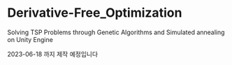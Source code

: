 # Derivative-Free_Optimization
Solving TSP Problems through Genetic Algorithms and Simulated annealing on Unity Engine

2023-06-18 까지 제작 예정입니다
